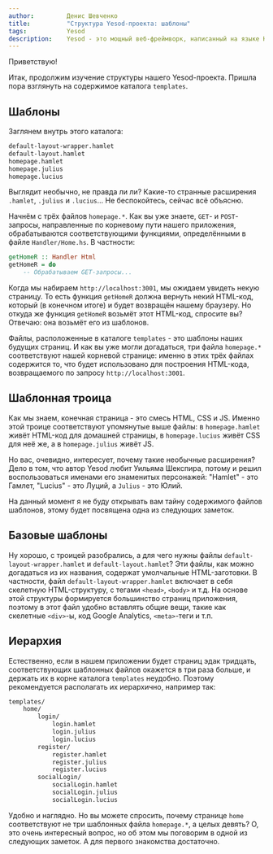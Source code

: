 ```yaml
---
author:         Денис Шевченко
title:          "Структура Yesod-проекта: шаблоны"
tags:           Yesod
description:    Yesod - это мощный веб-фреймворк, написанный на языке Haskell. Продлжаем изучение структуры нашего проекта. На очереди - шаблоны страниц.
---
```


Приветствую!

Итак, продолжим изучение структуры нашего Yesod-проекта. Пришла пора взглянуть на содержимое каталога `templates`.

## Шаблоны

Заглянем внутрь этого каталога:

```bash
default-layout-wrapper.hamlet
default-layout.hamlet
homepage.hamlet
homepage.julius
homepage.lucius
```

Выглядит необычно, не правда ли ли? Какие-то странные расширения `.hamlet`, `.julius` и `.lucius`... Не беспокойтесь, сейчас всё объясню.

Начнём с трёх файлов `homepage.*`. Как вы уже знаете, `GET`- и `POST`-запросы, направленные по корневому пути нашего приложения, обрабатываются соответствующими функциями, определёнными в файле `Handler/Home.hs`. В частности:

```haskell
getHomeR :: Handler Html
getHomeR = do
    -- Обрабатываем GET-запросы...
```

Когда мы набираем `http://localhost:3001`, мы ожидаем увидеть некую страницу. То есть функция `getHomeR` должна вернуть некий HTML-код, который (в конечном итоге) и будет возвращён нашему браузеру. Но откуда же функция `getHomeR` возьмёт этот HTML-код, спросите вы? Отвечаю: она возьмёт его из шаблонов.

Файлы, расположенные в каталоге `templates` - это шаблоны наших будущих страниц. И как вы уже могли догадаться, три файла `homepage.*` соответствуют нашей корневой странице: именно в этих трёх файлах содержится то, что будет использовано для построения HTML-кода, возвращаемого по запросу `http://localhost:3001`.

## Шаблонная троица

Как мы знаем, конечная страница - это смесь HTML, CSS и JS. Именно этой троице соответствуют упомянутые выше файлы: в `homepage.hamlet` живёт HTML-код для домашней страницы, в `homepage.lucius` живёт CSS для неё же, а в `homepage.julius` живёт JS.

Но вас, очевидно, интересует, почему такие необычные расширения? Дело в том, что автор Yesod любит Уильяма Шекспира, потому и решил воспользоваться именами его знаменитых персонажей: "Hamlet" - это Гамлет, "Lucius" - это Луций, а `Julius` - это Юлий.

На данный момент я не буду открывать вам тайну содержимого файлов шаблонов, этому будет посвящена одна из следующих заметок.

## Базовые шаблоны

Ну хорошо, с троицей разобрались, а для чего нужны файлы `default-layout-wrapper.hamlet` и `default-layout.hamlet`? Эти файлы, как можно догадаться из их названия, содержат умолчальные HTML-заготовки. В частности, файл `default-layout-wrapper.hamlet` включает в себя скелетную HTML-структуру, с тегами `<head>`, `<body>` и т.д. На основе этой структуры формируется большинство страниц приложения, поэтому в этот файл удобно вставлять общие вещи, такие как скелетные `<div>`-ы, код Google Analytics, `<meta>`-теги и т.п.

## Иерархия

Естественно, если в нашем приложении будет страниц эдак тридцать, соответствующих шаблонных файлов окажется в три раза больше, и держать их в корне каталога `templates` неудобно. Поэтому рекомендуется располагать их иерархично, например так:

```bash
templates/
    home/
        login/
            login.hamlet
            login.julius
            login.lucius
        register/
            register.hamlet
            register.julius
            register.lucius
        socialLogin/
            socialLogin.hamlet
            socialLogin.julius
            socialLogin.lucius
```

Удобно и наглядно. Но вы можете спросить, почему странице `home` соответствуют не три шаблонных файла `homepage.*`, а целых девять? О, это очень интересный вопрос, но об этом мы поговорим в одной из следующих заметок. А для первого знакомства достаточно.
